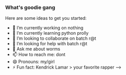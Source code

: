 ### What's goodie gang

Here are some ideas to get you started:

- 🔭 I’m currently working on nothing
- 🌱 I’m currently learning python prolly
- 👯 I’m looking to collaborate on batch r@t
- 🤔 I’m looking for help with batch r@t
- 💬 Ask me about worms
- 📫 How to reach me: dont
- 😄 Pronouns: my/girl
- ⚡ Fun fact: Kendrick Lamar > your favorite rapper
-->
